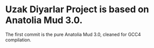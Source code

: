 # Uzak Diyarlar Project is based on Anatolia Mud 3.0.

The first commit is the pure Anatolia Mud 3.0, cleaned for GCC4 compilation.
